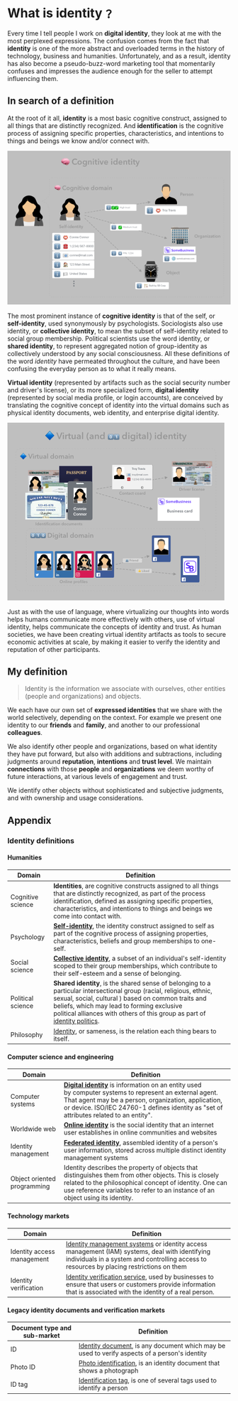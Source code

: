 # What is identity﹖

Every time I tell people I work on **digital identity**, they look at me with the most perplexed expressions. The confusion comes from the fact that **identity** is one of the more abstract and overloaded terms in the history of technology, business and humanities. Unfortunately, and as a result, identity has also become a pseudo-buzz-word marketing tool that momentarily confuses and impresses the audience enough for the seller to attempt influencing them.

## In search of a definition

At the root of it all, **identity** is a most basic cognitive construct, assigned to all things that are distinctly recognized. And **identification** is the cognitive process of assigning specific properties, characteristics, and intentions to things and beings we know and/or connect with.

![Cognitive identity][cognitive-identity]

[cognitive-identity]: what-is-identity/cognitive-identity@400h.png

The most prominent instance of **cognitive identity** is that of the self, or **self-identity**, used synonymously by psychologists. Sociologists also use identity, or **collective identity**, to mean the subset of self-identity related to social group membership. Political scientists use the word identity, or **shared identity**, to represent aggregated notion of group-identity as collectively understood by any social consciousness. All these definitions of the word *identity* have permeated throughout the culture, and have been confusing the everyday person as to what it really means.

**Virtual identity** (represented by artifacts such as the social security number and driver's license), or its more specialized form, **digital identity** (represented by social media profile, or login accounts), are conceived by translating the cognitive concept of identity into the virtual domains such as physical identity documents, web identity, and enterprise digital identity.

![Cognitive and digital identity][virtual-identity]

[virtual-identity]: what-is-identity/virtual-identity@400h.png

Just as with the use of language, where virtualizing our thoughts into words helps humans communicate more effectively with others, use of virtual identity, helps communicate the concepts of identity and trust. As human societies, we have been creating virtual identity artifacts as tools to secure economic activities at scale, by making it easier to verify the identity and reputation of other participants.

## My definition

>Identity is the information we associate with ourselves, other entities (people and organizations) and objects.

We each have our own set of **expressed identities** that we share with the world selectively, depending on the context. For example we present one identity to our **friends** and **family**, and another to our professional **colleagues**.

We also identify other people and organizations, based on what identity they have put forward, but also with additions and subtractions, including judgments around **reputation**, **intentions** and **trust level**. We maintain **connections** with those **people** and **organizations** we deem worthy of future interactions, at various levels of engagement and trust.

We identify other objects without sophisticated and subjective judgments, and with ownership and usage considerations.

## Appendix

### Identity definitions

#### Humanities

|Domain|Definition|
|------|-------|
|Cognitive science|**Identities**, are cognitive constructs assigned to all things that are distinctly recognized, as part of the process identification, defined as assigning specific properties, characteristics, and intentions to things and beings we come into contact with.|
|Psychology|[**Self-identity**](https://en.wikipedia.org/wiki/Self-concept), the identity construct assigned to self as part of the cognitive process of assigning properties, characteristics, beliefs and group memberships to one-self.|
|Social science|[**Collective identity**](https://en.wikipedia.org/wiki/Collective_identity), a subset of an individual's self-identity scoped to their group memberships, which contribute to their self-esteem and a sense of belonging.
|Political science|**Shared identity**, is the shared sense of belonging to a particular intersectional group (racial, religious, ethnic, sexual, social, cultural ) based on common traits and beliefs, which may lead to forming exclusive political alliances with others of this group as part of [identity politics](https://en.wikipedia.org/wiki/Identity_politics).|
|Philosophy|[Identity](https://en.wikipedia.org/wiki/Identity_(philosophy)), or sameness, is the relation each thing bears to itself.|

#### Computer science and engineering

|Domain|Definition|
|------|-------|
|Computer systems|[**Digital identity**](https://en.wikipedia.org/wiki/Identity_politics) is information on an entity used by computer systems to represent an external agent. That agent may be a person, organization, application, or device. ISO/IEC 24760-1 defines identity as "set of attributes related to an entity".|
|Worldwide web|[**Online identity**](https://en.wikipedia.org/wiki/Online_identity) is the social identity that an internet user establishes in online communities and websites|
|Identity management|[**Federated identity**](https://en.wikipedia.org/wiki/Federated_identity), assembled identity of a person's user information, stored across multiple distinct identity management systems|
|Object oriented programming|Identity describes the property of objects that distinguishes them from other objects. This is closely related to the philosophical concept of identity. One can use reference variables to refer to an instance of an object using its identity.|

#### Technology markets

|Domain|Definition|
|------|-------|
|Identity access management|[Identity management systems](https://en.wikipedia.org/wiki/Identity_verification_service) or identity access management (IAM) systems, deal with identifying individuals in a system and controlling access to resources by placing restrictions on them|
|Identity verification|[Identity verification service](https://en.wikipedia.org/wiki/Identity_verification_service), used by businesses to ensure that users or customers provide information that is associated with the identity of a real person.|

#### Legacy identity documents and verification markets

|Document type and sub-market|Definition|
|------|-------|
|ID|[Identity document](https://en.wikipedia.org/wiki/Identity_document), is any document which may be used to verify aspects of a person's identity|
|Photo ID|[Photo identification](https://en.wikipedia.org/wiki/Photo_identification), is an identity document that shows a photograph|
|ID tag|[Identification tag](https://en.wikipedia.org/wiki/Identification_tag_(disambiguation)), is one of several tags used to identify a person|
